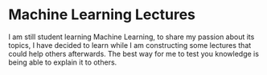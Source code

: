 # Machine Learning Lectures
I am still student learning Machine Learning, to share my passion about its topics, I have decided to learn while I am constructing some lectures that could help others afterwards. The best way for me to test you knowledge is being able to explain it to others.
